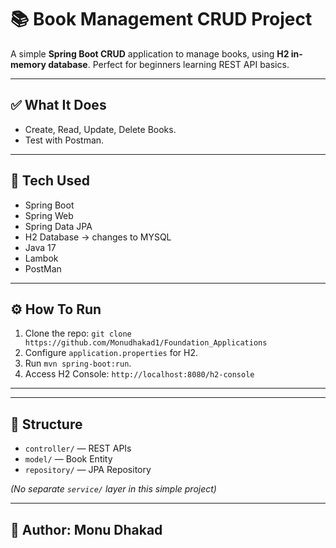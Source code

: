 # 📚 Book Management CRUD Project

A simple **Spring Boot CRUD** application to manage books, using **H2 in-memory database**. Perfect for beginners learning REST API basics.

---

## ✅ What It Does

* Create, Read, Update, Delete Books.
* Test with Postman.

---

## 🧩 Tech Used

* Spring Boot
* Spring Web
* Spring Data JPA
* H2 Database -> changes to MYSQL
* Java 17
* Lambok
* PostMan

---

## ⚙️ How To Run

1. Clone the repo: `git clone https://github.com/Monudhakad1/Foundation_Applications`
2. Configure `application.properties` for H2.
3. Run `mvn spring-boot:run`.
4. Access H2 Console: `http://localhost:8080/h2-console`

---


---

## 📁 Structure

* `controller/` — REST APIs
* `model/` — Book Entity
* `repository/` — JPA Repository

*(No separate `service/` layer in this simple project)*

---

## 👤 Author: Monu Dhakad
